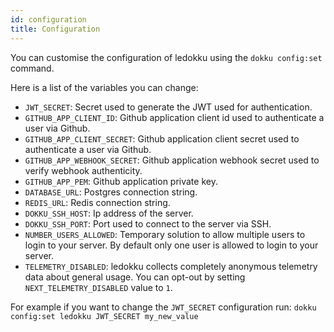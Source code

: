 ```yaml
---
id: configuration
title: Configuration
---
```


You can customise the configuration of ledokku using the `dokku config:set` command.

Here is a list of the variables you can change:

- `JWT_SECRET`: Secret used to generate the JWT used for authentication.
- `GITHUB_APP_CLIENT_ID`: Github application client id used to authenticate a user via Github.
- `GITHUB_APP_CLIENT_SECRET`: Github application client secret used to authenticate a user via Github.
- `GITHUB_APP_WEBHOOK_SECRET`: Github application webhook secret used to verify webhook authenticity.
- `GITHUB_APP_PEM`: Github application private key.
- `DATABASE_URL`: Postgres connection string.
- `REDIS_URL`: Redis connection string.
- `DOKKU_SSH_HOST`: Ip address of the server.
- `DOKKU_SSH_PORT`: Port used to connect to the server via SSH.
- `NUMBER_USERS_ALLOWED`: Temporary solution to allow multiple users to login to your server. By default only one user is allowed to login to your server.
- `TELEMETRY_DISABLED`: ledokku collects completely anonymous telemetry data about general usage. You can opt-out by setting `NEXT_TELEMETRY_DISABLED` value to `1`.

For example if you want to change the `JWT_SECRET` configuration run: `dokku config:set ledokku JWT_SECRET my_new_value`
